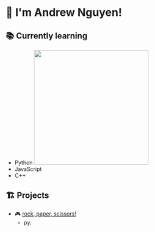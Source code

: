 # 👋 I'm Andrew Nguyen! 

## 📚 Currently learning
- Python <img src=![Python-programming-logo-on-transparent-background-PNG](https://github.com/user-attachments/assets/dcd46278-7de6-4967-8de3-b8d7555cbc49) width="300"/>
- JavaScript
- C++ 
## 🏗️ Projects
- 🎮 [rock, paper, scissors!](https://github.com/andrewn0207/python-personal-projects/blob/main/rockpaperscissors.py) 
  - py.
